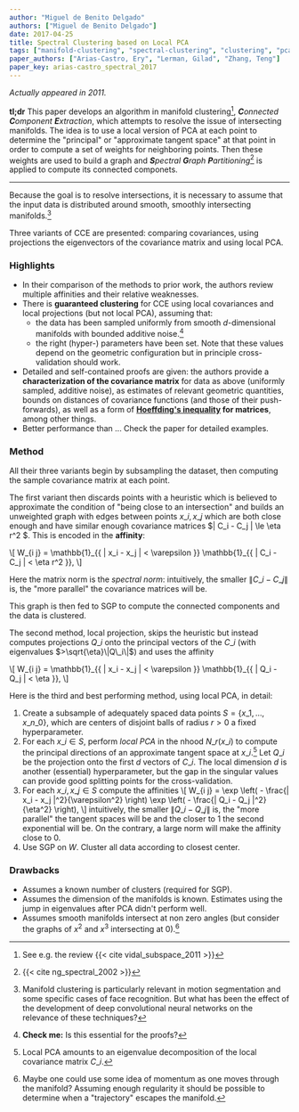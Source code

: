 ```yaml
---
author: "Miguel de Benito Delgado"
authors: ["Miguel de Benito Delgado"]
date: 2017-04-25
title: Spectral Clustering based on Local PCA
tags: ["manifold-clustering", "spectral-clustering", "clustering", "pca", "unsupervised"]
paper_authors: ["Arias-Castro, Ery", "Lerman, Gilad", "Zhang, Teng"]
paper_key: arias-castro_spectral_2017
---
```


*Actually appeared in 2011.*

**tl;dr** This paper develops an algorithm in manifold clustering[^1],
_**C**onnected **C**omponent **E**xtraction_, which attempts to
resolve the issue of intersecting manifolds. The idea is to use a
local version of PCA at each point to determine the "principal" or
"approximate tangent space" at that point in order to compute a set of
weights for neighboring points. Then these weights are used to build a
graph and _**S**pectral **G**raph **P**artitioning_[^2] is applied to
compute its connected componets.

---

Because the goal is to resolve intersections, it is necessary to
assume that the input data is distributed around smooth, smoothly
intersecting manifolds.[^3]

Three variants of CCE are presented: comparing covariances, using
projections the eigenvectors of the covariance matrix and using local PCA.

### Highlights

* In their comparison of the methods to prior work, the authors review
  multiple affinities and their relative weaknesses.
* There is **guaranteed clustering** for CCE using local covariances and
  local projections (but not local PCA), assuming that:
     - the data has been sampled uniformly from smooth $d$-dimensional
       manifolds with bounded additive noise.[^5]
     - the right (hyper-) parameters have been set. Note that these
       values depend on the geometric configuration but in principle
       cross-validation should work.
*  Detailed and self-contained proofs are given: the authors provide a
   **characterization of the covariance matrix** for data as above
   (uniformly sampled, additive noise), as estimates of relevant
   geometric quantities, bounds on distances of covariance functions
   (and those of their push-forwards), as well as a form of
   **[Hoeffding's inequality](https://en.wikipedia.org/wiki/Hoeffding%27s_inequality)
   for matrices**, among other things.
* Better performance than ... Check the paper for detailed examples.


### Method

All their three variants begin by subsampling the dataset, then
computing the sample covariance matrix at each point.

The first variant then discards points with a heuristic which is
believed to approximate the condition of "being close to an
intersection" and builds an unweighted graph with edges between points
$x\_i, x\_j$ which are both close enough and have similar enough
covariance matrices $| C\_i - C\_j \| \le \eta r^2 $. This is encoded
in the **affinity**:

\\[ W\_{i j} = \mathbb{1}\_{\{ \| x\_i - x\_j \| < \varepsilon \}} 
   \mathbb{1}\_{\{ \| C\_i - C\_j \| < \eta r^2 \}}, \\]

Here the matrix norm is the *spectral norm*: intuitively, the smaller
$\| C\_i - C\_j \|$ is, the "more parallel" the covariance matrices
will be.

This graph is then fed to SGP to compute the connected components and
the data is clustered.

The second method, local projection, skips the heuristic but instead
computes projections $Q\_i$ onto the principal vectors of the $C\_i$
(with eigenvalues $>\sqrt{\eta}\|Q\_i\|$) and uses the affinity

\\[ W\_{i j} = \mathbb{1}\_{\{ \| x\_i - x\_j \| < \varepsilon \}} 
   \mathbb{1}\_{\{ \| Q\_i - Q\_j \| < \eta \}}, \\]

Here is the third and best performing method, using local PCA, in
detail:

1. Create a subsample of adequately spaced data points $S = \{ x\_1,
  \ldots, x\_{n\_0} \}$, which are centers of disjoint balls of radius
  $r > 0$ a fixed hyperparameter.
2. For each $x\_i \in S$, perform *local PCA* in the nhood $N\_r
   (x\_i)$ to compute the principal directions of an approximate
   tangent space at $x\_i$.[^4] Let $Q\_i$ be the projection onto the
   first $d$ vectors of $C\_i$. The local dimension $d$ is another
   (essential) hyperparameter, but the gap in the singular values can
   provide good splitting points for the cross-validation.
3. For each $x\_i, x\_j \in S$ compute the affinities
   \\[ W\_{i j}
   = \exp \left( - \frac{\| x\_i - x\_j \|^2}{\varepsilon^2} \right)
   \exp \left( - \frac{\| Q\_i - Q\_j \|^2}{\eta^2} \right), \\] 
   intuitively, the smaller $\| Q\_i - Q\_j \|$ is, the "more
   parallel" the tangent spaces will be and the closer to 1 the second
   exponential will be. On the contrary, a large norm will make the
   affinity close to 0.
4. Use SGP on $W$. Cluster all data according to closest center.

### Drawbacks 

* Assumes a known number of clusters (required for SGP).
* Assumes the dimension of the manifolds is known. Estimates using the
  jump in eigenvalues after PCA didn't perform well.
* Assumes smooth manifolds intersect at non zero angles (but consider
  the graphs of $x^2$ and $x^3$ intersecting at 0).[^6]

[^1]: See e.g. the review {{< cite vidal_subspace_2011 >}}
[^2]: {{< cite ng_spectral_2002 >}}
[^3]: Manifold clustering is particularly relevant in motion segmentation and some specific cases of face recognition. But what has been the effect of the development of deep convolutional neural networks on the relevance of these techniques?
[^4]: Local PCA amounts to an eigenvalue decomposition of the local covariance matrix $C\_i$.
[^5]: **Check me:** Is this essential for the proofs?
[^6]: Maybe one could use some idea of momentum as one moves through the manifold? Assuming enough regularity it should be possible to determine when a "trajectory" escapes the manifold.
